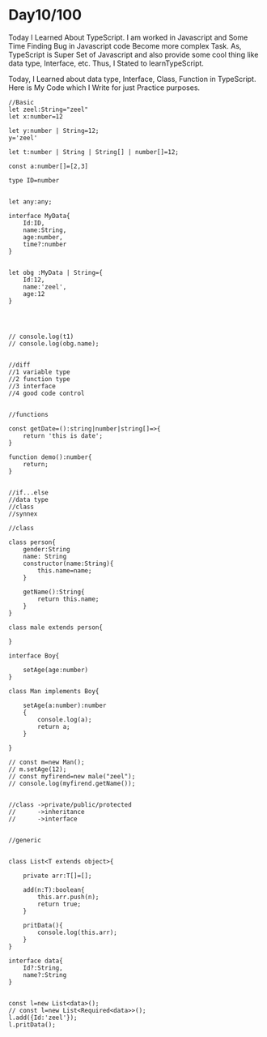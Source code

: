 
# Day10/100

Today I  Learned About TypeScript. I am worked in Javascript and Some Time Finding Bug in Javascript code Become more complex Task. As, TypeScript is Super Set of Javascript and also provide some cool thing like data type, Interface, etc. Thus, I Stated to learnTypeScript.



Today, I Learned about data type, Interface, Class, Function in TypeScript. Here is My Code which I Write for just Practice purposes.





```Js
//Basic
let zeel:String="zeel"
let x:number=12

let y:number | String=12;
y='zeel'

let t:number | String | String[] | number[]=12;

const a:number[]=[2,3]

type ID=number


let any:any;

interface MyData{
    Id:ID,
    name:String,
    age:number,
    time?:number
}


let obg :MyData | String={
    Id:12,
    name:'zeel',
    age:12
}




// console.log(t1)
// console.log(obg.name);


//diff
//1 variable type
//2 function type
//3 interface
//4 good code control


//functions

const getDate=():string|number|string[]=>{
    return 'this is date';
}

function demo():number{
    return;
}


//if...else
//data type
//class
//synnex

//class

class person{
    gender:String
    name: String
    constructor(name:String){
        this.name=name;
    }

    getName():String{
        return this.name;
    }
}

class male extends person{
    
}

interface Boy{

    setAge(age:number)
}

class Man implements Boy{

    setAge(a:number):number
    {
        console.log(a);
        return a;
    }
   
}

// const m=new Man();
// m.setAge(12);
// const myfirend=new male("zeel");
// console.log(myfirend.getName());


//class ->private/public/protected
//      ->inheritance
//      ->interface


//generic


class List<T extends object>{

    private arr:T[]=[];

    add(n:T):boolean{
        this.arr.push(n);
        return true;
    }

    pritData(){
        console.log(this.arr);
    }
}

interface data{
    Id?:String,
    name?:String
}


const l=new List<data>();
// const l=new List<Required<data>>();
l.add({Id:'zeel'});
l.pritData();
```